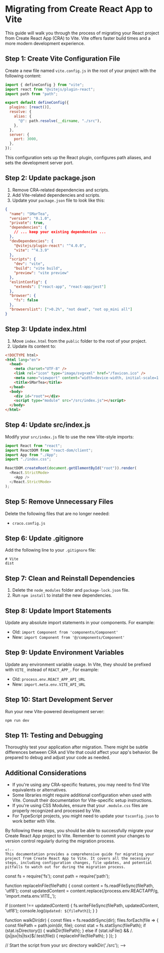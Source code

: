 # Migrating from Create React App to Vite

This guide will walk you through the process of migrating your React project from Create React App (CRA) to Vite. Vite offers faster build times and a more modern development experience.

## Step 1: Create Vite Configuration File

Create a new file named `vite.config.js` in the root of your project with the following content:

```javascript
import { defineConfig } from "vite";
import react from "@vitejs/plugin-react";
import path from "path";

export default defineConfig({
  plugins: [react()],
  resolve: {
    alias: {
      "@": path.resolve(__dirname, "./src"),
    },
  },
  server: {
    port: 3000,
  },
});
```

This configuration sets up the React plugin, configures path aliases, and sets the development server port.

## Step 2: Update package.json

1. Remove CRA-related dependencies and scripts.
2. Add Vite-related dependencies and scripts.
3. Update your `package.json` file to look like this:

```json
{
  "name": "SMarTea",
  "version": "0.1.0",
  "private": true,
  "dependencies": {
    // ... keep your existing dependencies ...
  },
  "devDependencies": {
    "@vitejs/plugin-react": "^4.0.0",
    "vite": "^4.3.9"
  },
  "scripts": {
    "dev": "vite",
    "build": "vite build",
    "preview": "vite preview"
  },
  "eslintConfig": {
    "extends": ["react-app", "react-app/jest"]
  },
  "browser": {
    "fs": false
  },
  "browserslist": [">0.2%", "not dead", "not op_mini all"]
}
```

## Step 3: Update index.html

1. Move `index.html` from the `public` folder to the root of your project.
2. Update its content to:

```html
<!DOCTYPE html>
<html lang="en">
  <head>
    <meta charset="UTF-8" />
    <link rel="icon" type="image/svg+xml" href="/favicon.ico" />
    <meta name="viewport" content="width=device-width, initial-scale=1.0" />
    <title>SMarTea</title>
  </head>
  <body>
    <div id="root"></div>
    <script type="module" src="/src/index.js"></script>
  </body>
</html>
```

## Step 4: Update src/index.js

Modify your `src/index.js` file to use the new Vite-style imports:

```javascript
import React from "react";
import ReactDOM from "react-dom/client";
import App from "./App";
import "./index.css";

ReactDOM.createRoot(document.getElementById("root")).render(
  <React.StrictMode>
    <App />
  </React.StrictMode>
);
```

## Step 5: Remove Unnecessary Files

Delete the following files that are no longer needed:

- `craco.config.js`

## Step 6: Update .gitignore

Add the following line to your `.gitignore` file:

```
# Vite
dist
```

## Step 7: Clean and Reinstall Dependencies

1. Delete the `node_modules` folder and `package-lock.json` file.
2. Run `npm install` to install the new dependencies.

## Step 8: Update Import Statements

Update any absolute import statements in your components. For example:

- Old: `import Component from 'components/Component'`
- New: `import Component from '@/components/Component'`

## Step 9: Update Environment Variables

Update any environment variable usage. In Vite, they should be prefixed with `VITE_` instead of `REACT_APP_`. For example:

- Old: `process.env.REACT_APP_API_URL`
- New: `import.meta.env.VITE_API_URL`

## Step 10: Start Development Server

Run your new Vite-powered development server:

```
npm run dev
```

## Step 11: Testing and Debugging

Thoroughly test your application after migration. There might be subtle differences between CRA and Vite that could affect your app's behavior. Be prepared to debug and adjust your code as needed.

## Additional Considerations

- If you're using any CRA-specific features, you may need to find Vite equivalents or alternatives.
- Some libraries might require additional configuration when used with Vite. Consult their documentation for Vite-specific setup instructions.
- If you're using CSS Modules, ensure that your `.module.css` files are properly recognized and processed by Vite.
- For TypeScript projects, you might need to update your `tsconfig.json` to work better with Vite.

By following these steps, you should be able to successfully migrate your Create React App project to Vite. Remember to commit your changes to version control regularly during the migration process.

```
<!--
This documentation provides a comprehensive guide for migrating your project from Create React App to Vite. It covers all the necessary steps, including configuration changes, file updates, and potential pitfalls to watch out for during the migration process.
```

const fs = require('fs');
const path = require('path');

function replaceInFile(filePath) {
const content = fs.readFileSync(filePath, 'utf8');
const updatedContent = content.replace(/process\.env\.REACT*APP*/g, 'import.meta.env.VITE\_');

if (content !== updatedContent) {
fs.writeFileSync(filePath, updatedContent, 'utf8');
console.log(`Updated: ${filePath}`);
}
}

function walkDir(dir) {
const files = fs.readdirSync(dir);
files.forEach(file => {
const filePath = path.join(dir, file);
const stat = fs.statSync(filePath);
if (stat.isDirectory()) {
walkDir(filePath);
} else if (stat.isFile() && /\.(js|jsx|ts|tsx)$/.test(file)) {
replaceInFile(filePath);
}
});
}

// Start the script from your src directory
walkDir('./src'); -->
